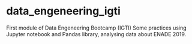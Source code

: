 # data_engeneering_igti

First module of Data Engeneering Bootcamp (IGTI) Some practices using Jupyter notebook and Pandas library, analysing data about ENADE 2019.
